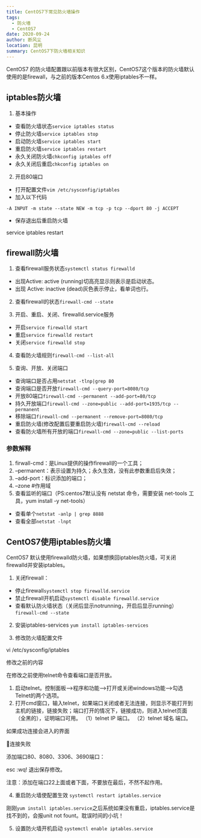 ```yaml
---
title: CentOS7下常见防火墙操作
tags: 
  - 防火墙
  - CentOS7
date: 2020-09-24
author: 断风尘
location: 昆明
summary: CentOS7下防火墙相关知识
---
```

CentOS7 的防火墙配置跟以前版本有很大区别，CentOS7这个版本的防火墙默认使用的是firewall，与之前的版本Centos 6.x使用iptables不一样。

## iptables防火墙
1. 基本操作
- 查看防火墙状态`service iptables status`
- 停止防火墙`service iptables stop`
- 启动防火墙`service iptables start`
- 重启防火墙`service iptables restart`
- 永久关闭防火墙`chkconfig iptables off`
- 永久关闭后重启`chkconfig iptables on`

2. 开启80端口

- 打开配置文件`vim /etc/sysconfig/iptables`
- 加入以下代码
```
-A INPUT -m state --state NEW -m tcp -p tcp --dport 80 -j ACCEPT
```
- 保存退出后重启防火墙

service iptables restart
## firewall防火墙
1. 查看firewall服务状态`systemctl status firewalld`
- 出现Active: active (running)切高亮显示则表示是启动状态。
- 出现 Active: inactive (dead)灰色表示停止，看单词也行。

2. 查看firewall的状态`firewall-cmd --state`

3. 开启、重启、关闭、firewalld.service服务
- 开启`service firewalld start`
- 重启`service firewalld restart`
- 关闭`service firewalld stop`

4. 查看防火墙规则`firewall-cmd --list-all`

5. 查询、开放、关闭端口
- 查询端口是否占用`netstat -tlnp|grep 80`
- 查询端口是否开放`firewall-cmd --query-port=8080/tcp`
- 开放80端口`firewall-cmd --permanent --add-port=80/tcp`
- 持久开放端口`firewall-cmd --zone=public --add-port=1935/tcp --permanent`
- 移除端口`firewall-cmd --permanent --remove-port=8080/tcp`
- 重启防火墙(修改配置后要重启防火墙)`firewall-cmd --reload`
- 查看防火墙所有开放的端口`firewall-cmd --zone=public --list-ports`

### 参数解释
1. firwall-cmd：是Linux提供的操作firewall的一个工具；
2. –permanent：表示设置为持久；永久生效，没有此参数重启后失效；
3. –add-port：标识添加的端口；
4. –zone #作用域
5. 查看监听的端口（PS:centos7默认没有 netstat 命令，需要安装 net-tools 工具，yum install -y net-tools）
- 查看单个`netstat -anlp | grep 8888`
- 查看全部`netstat -lnpt`

## CentOS7使用iptables防火墙
CentOS7 默认使用firewalld防火墙，如果想换回iptables防火墙，可关闭firewalld并安装iptables。

1. 关闭firewall：
- 停止firewall`systemctl stop firewalld.service`
- 禁止firewall开机启动`systemctl disable firewalld.service`
- 查看默认防火墙状态（关闭后显示notrunning，开启后显示running）`firewall-cmd --state`

2. 安装iptables-services `yum install iptables-services`

3. 修改防火墙配置文件

vi /etc/sysconfig/iptables

修改之前的内容
<!-- 待补充 -->

在修改之前使用telnet命令查看端口是否开放。

  1. 启动telnet。控制面板–>程序和功能–>打开或关闭windows功能–>勾选Telnet的两个选项。
  2. 打开cmd窗口，输入telnet，如果端口关闭或者无法连接，则显示不能打开到主机的链接，链接失败；端口打开的情况下，链接成功，则进入telnet页面（全黑的），证明端口可用。
    （1）telnet IP 端口。
    （2）telnet 域名 端口。

如果成功连接会进入的界面
<!-- 待补充 -->
连接失败
<!-- 待补充 -->

添加端口80、8080、3306、3690端口：

esc :wq! 退出保存修改。

注意：添加在端口22上面或者下面，不要放在最后，不然不起作用。

4. 重启防火墙使配置生效 `systemctl restart iptables.service`

刚刚`yum install iptables.service`之后系统如果没有重启，iptables.service是找不到的，会报unit not fount。耽误时间的小坑！

5. 设置防火墙开机启动 `systemctl enable iptables.service`

